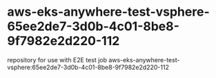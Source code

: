 # aws-eks-anywhere-test-vsphere-65ee2de7-3d0b-4c01-8be8-9f7982e2d220-112
repository for use with E2E test job aws-eks-anywhere-test-vsphere:65ee2de7-3d0b-4c01-8be8-9f7982e2d220-112
